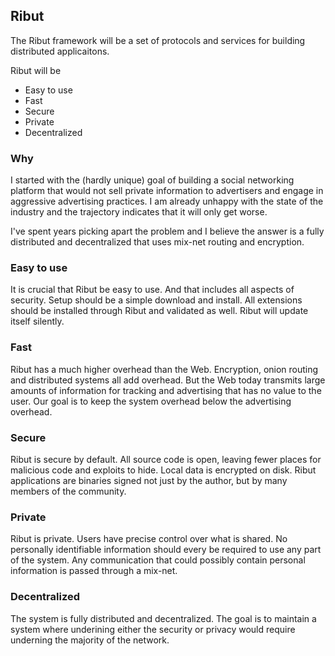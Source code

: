## Ribut
The Ribut framework will be a set of protocols and services for building
distributed applicaitons.

Ribut will be
* Easy to use
* Fast
* Secure
* Private
* Decentralized

### Why
I started with the (hardly unique) goal of building a social networking
platform that would not sell private information to advertisers and engage in
aggressive advertising practices. I am already unhappy with the state of the
industry and the trajectory indicates that it will only get worse.

I've spent years picking apart the problem and I believe the answer is a fully
distributed and decentralized that uses mix-net routing and encryption.

### Easy to use
It is crucial that Ribut be easy to use. And that includes all aspects of
security. Setup should be a simple download and install. All extensions should
be installed through Ribut and validated as well. Ribut will update itself
silently.

### Fast
Ribut has a much higher overhead than the Web. Encryption, onion routing and
distributed systems all add overhead. But the Web today transmits large amounts
of information for tracking and advertising that has no value to the user. Our
goal is to keep the system overhead below the advertising overhead.

### Secure
Ribut is secure by default. All source code is open, leaving fewer places for
malicious code and exploits to hide. Local data is encrypted on disk. Ribut
applications are binaries signed not just by the author, but by many members of
the community.

### Private
Ribut is private. Users have precise control over what is shared. No personally
identifiable information should every be required to use any part of the system.
Any communication that could possibly contain personal information is passed
through a mix-net.

### Decentralized
The system is fully distributed and decentralized. The goal is to maintain a
system where underining either the security or privacy would require underning
the majority of the network.
